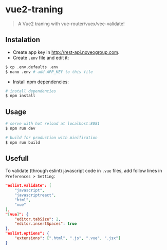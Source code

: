 # vue2-traning

> A Vue2 traning with vue-router/vuex/vee-validate!

## Instalation

- Create app key in http://rest-api.noveogroup.com.
- Create `.env` file and edit it:

```bash
$ cp .env.defaults .env
$ nano .env # add APP_KEY to this file
```

- Install npm dependencies:

```bash
# install dependencies
$ npm install
```

## Usage

``` bash
# serve with hot reload at localhost:8081
$ npm run dev

# build for production with minification
$ npm run build
```

## Usefull

To validate (through eslint) javascript code in `.vue` files, add follow lines in `Preferences > Setting`:

```json
"eslint.validate": [
    "javascript",
    "javascriptreact",
    "html",
    "vue"
],
"[vue]": {
    "editor.tabSize": 2,
    "editor.insertSpaces": true
},
"eslint.options": {
    "extensions": [".html", ".js", ".vue", ".jsx"]
}
```